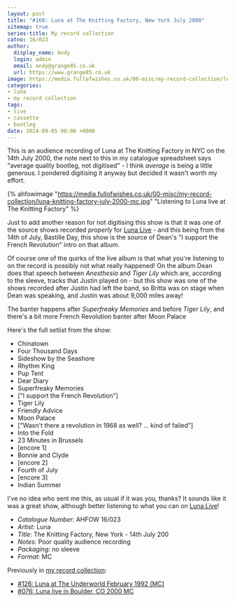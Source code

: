 ```yaml
---
layout: post
title: "#168: Luna at The Knitting Factory, New York July 2000"
sitemap: true
series-title: My record collection
catno: 16/023
author:
  display_name: Andy
  login: admin
  email: andy@grange85.co.uk
  url: https://www.grange85.co.uk
image: https://media.fullofwishes.co.uk/00-misc/my-record-collection/luna-knitting-factory-july-2000-mc.jpg
categories:
- luna
- my record collection
tags:
- live
- cassette
- bootleg
date: 2024-09-05 00:00 +0000
---
```

This is an audience recording of Luna at The Knitting Factory in NYC on the 14th July 2000, the note next to this in my catalogue spreadsheet says "average quality bootleg, not digitised" - I think _average_ is being a little generous. I pondered digitising it anyway but decided it wasn't worth my effort.

{% ahfowimage "https://media.fullofwishes.co.uk/00-misc/my-record-collection/luna-knitting-factory-july-2000-mc.jpg" "Listening to Luna live at The Knitting Factory" %}

Just to add another reason for not digitising this show is that it was one of the source shows recorded _properly_ for [Luna Live](/database/luna/releases/luna-live/) - and this being from the 14th of July, Bastille Day, this show is the source of Dean's "I support the French Revolution" intro on that album. 

Of course one of the quirks of the live album is that what you're listening to on the record is possibly not what really happened! On the album Dean does that speech between _Anesthesia_ and _Tiger Lily_ which are, according to the sleeve, tracks that Justin played on - but this show was one of the shows recorded after Justin had left the band, so Britta was on stage when Dean was speaking, and Justin was about 9,000 miles away!

The banter happens after _Superfreaky Memories_ and before _Tiger Lily_, and there's a bit more French Revolution banter after Moon Palace

Here's the full setlist from the show:

 - Chinatown
 - Four Thousand Days
 - Sideshow by the Seashore
 - Rhythm King
 - Pup Tent
 - Dear Diary
 - Superfreaky Memories
 - \["I support the French Revolution"\]
 - Tiger Lily
 - Friendly Advice
 - Moon Palace
 - \["Wasn't there a revolution in 1968 as well? ... kind of failed"\]
 - Into the Fold
 - 23 Minutes in Brussels
 - \[encore 1\]
 - Bonnie and Clyde
 - \[encore 2\]
 - Fourth of July
 - \[encore 3\]
 - Indian Summer

I've no idea who sent me this, as usual if it was you, thanks? It sounds like it was a great show, although better listening to what you can on [Luna Live](/database/luna/releases/luna-live/)!

  - *Catalogue Number:* AHFOW 16/023
  - *Artist:* Luna
  - *Title:* The Knitting Factory, New York - 14th July 200
  - *Notes:* Poor quality audience recording
  - *Packaging:* no sleeve
  - *Format:* MC

Previously in [my record collection](/category/my-record-collection):
 - [#126: Luna at The Underworld February 1992 (MC)](/2024/04/11/my-record-collection-126-luna-at-the-underworld-february-1992-mc/)
 - [#076: Luna live in Boulder, CO 2000 MC](/2023/10/09/my-record-collection-076-luna-live-in-boulder-co-2000-mc/)
